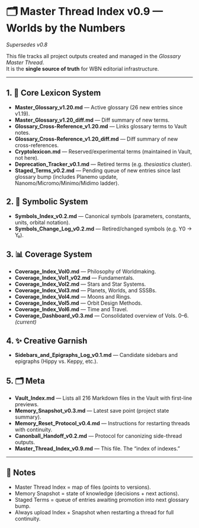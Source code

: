 # 🗂 Master Thread Index v0.9 — Worlds by the Numbers
*Supersedes v0.8*

This file tracks all project outputs created and managed in the *Glossary Master Thread*.  
It is the **single source of truth** for WBN editorial infrastructure.  

---

## 1. 📖 Core Lexicon System
- **Master_Glossary_v1.20.md** — Active glossary (26 new entries since v1.19).  
- **Master_Glossary_v1.20_diff.md** — Diff summary of new terms.  
- **Glossary_Cross-Reference_v1.20.md** — Links glossary terms to Vault notes.  
- **Glossary_Cross-Reference_v1.20_diff.md** — Diff summary of new cross-references.  
- **Cryptolexicon.md** — Reserved/experimental terms (maintained in Vault, not here).  
- **Deprecation_Tracker_v0.1.md** — Retired terms (e.g. *thesiastics* cluster).  
- **Staged_Terms_v0.2.md** — Pending queue of new entries since last glossary bump (includes Planemo update, Nanomo/Micromo/Minimo/Midimo ladder).  

## 2. 🔣 Symbolic System
- **Symbols_Index_v0.2.md** — Canonical symbols (parameters, constants, units, orbital notation).  
- **Symbols_Change_Log_v0.2.md** — Retired/changed symbols (e.g. Y0 → Y₀).  

## 3. 📊 Coverage System
- **Coverage_Index_Vol0.md** — Philosophy of Worldmaking.  
- **Coverage_Index_Vol1_v02.md** — Fundamentals.  
- **Coverage_Index_Vol2.md** — Stars and Star Systems.  
- **Coverage_Index_Vol3.md** — Planets, Worlds, and SSSBs.  
- **Coverage_Index_Vol4.md** — Moons and Rings.  
- **Coverage_Index_Vol5.md** — Orbit Design Methods.  
- **Coverage_Index_Vol6.md** — Time and Travel.  
- **Coverage_Dashboard_v0.3.md** — Consolidated overview of Vols. 0–6. *(current)*  

## 4. ✨ Creative Garnish
- **Sidebars_and_Epigraphs_Log_v0.1.md** — Candidate sidebars and epigraphs (Hippy vs. Keppy, etc.).  

## 5. 🗂 Meta
- **Vault_Index.md** — Lists all 216 Markdown files in the Vault with first-line previews.  
- **Memory_Snapshot_v0.3.md** — Latest save point (project state summary).  
- **Memory_Reset_Protocol_v0.4.md** — Instructions for restarting threads with continuity.  
- **Canonball_Handoff_v0.2.md** — Protocol for canonizing side-thread outputs.  
- **Master_Thread_Index_v0.9.md** — This file. The “index of indexes.”  

---

## 📌 Notes
- Master Thread Index = map of files (points to versions).  
- Memory Snapshot = state of knowledge (decisions + next actions).  
- Staged Terms = queue of entries awaiting promotion into next glossary bump.  
- Always upload Index + Snapshot when restarting a thread for full continuity.  
